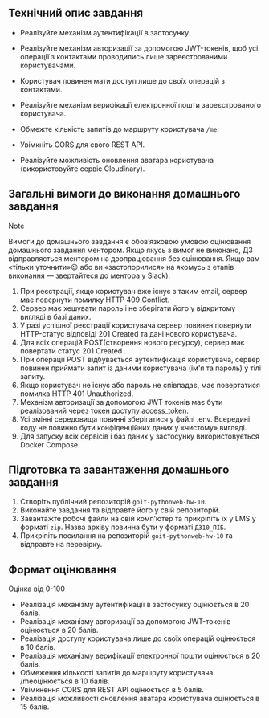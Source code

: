 ## Технічний опис завдання

- Реалізуйте механізм аутентифікації в застосунку.

- Реалізуйте механізм авторизації за допомогою JWT-токенів, щоб усі операції з
  контактами проводились лише зареєстрованими користувачами.

- Користувач повинен мати доступ лише до своїх операцій з контактами.

- Реалізуйте механізм верифікації електронної пошти зареєстрованого користувача.

- Обмежте кількість запитів до маршруту користувача `/me`.

- Увімкніть CORS для свого REST API.

- Реалізуйте можливість оновлення аватара користувача (використовуйте сервіс
  Cloudinary).

## Загальні вимоги до виконання домашнього завдання

> [!NOTE]
>
> Вимоги до домашнього завдання є обов’язковою умовою оцінювання домашнього
> завдання ментором. Якщо якусь з вимог не виконано, ДЗ відправляється ментором
> на доопрацювання без оцінювання. Якщо вам «тільки уточнити»😉 або ви
> «застопорилися» на якомусь з етапів виконання — звертайтеся до ментора у
> Slack).

1. При реєстрації, якщо користувач вже існує з таким email, сервер має повернути
   помилку HTTP 409 Conflict.
2. Сервер має хешувати пароль і не зберігати його у відкритому вигляді в базі
   даних.
3. У разі успішної реєстрації користувача сервер повинен повернути HTTP-статус
   відповіді 201 Created та дані нового користувача.
4. Для всіх операцій POST(створення нового ресурсу), сервер має повертати статус
   201 Created .
5. При операції POST відбувається аутентифікація користувача, сервер повинен
   приймати запит із даними користувача (ім'я та пароль) у тілі запиту.
6. Якщо користувач не існує або пароль не співпадає, має повертатися помилка
   HTTP 401 Unauthorized.
7. Механізм авторизації за допомогою JWT токенів має бути реалізований через
   токен доступу access_token.
8. Усі змінні середовища повинні зберігатися у файлі .env. Всередині коду не
   повинно бути конфіденційних даних у «чистому» вигляді.
9. Для запуску всіх сервісів і баз даних у застосунку використовується Docker
   Compose.

## Підготовка та завантаження домашнього завдання

1. Створіть публічний репозиторій `goit-pythonweb-hw-10`.
2. Виконайте завдання та відправте його у свій репозиторій.
3. Завантажте робочі файли на свій комп’ютер та прикріпіть їх у LMS у форматі
   `zip`. Назва архіву повинна бути у форматі `ДЗ10_ПІБ`.
4. Прикріпіть посилання на репозиторій `goit-pythonweb-hw-10` та відправте на
   перевірку.

## Формат оцінювання

Оцiнка вiд 0-100

- Реалізація механізму аутентифікації в застосунку оцінюється в 20 балів.
- Реалізація механізму авторизації за допомогою JWT-токенів оцінюється в 20
  балів.
- Реалізація доступу користувача лише до своїх операцій оцінюється в 10 балів.
- Реалізація механізму верифікації електронної пошти оцінюється в 20 балів.
- Обмеження кількості запитів до маршруту користувача /meоцінюється в 10 балів.
- Увімкнення CORS для REST API оцінюється в 5 балів.
- Реалізація можливості оновлення аватара користувача оцінюється в 15 балів.
